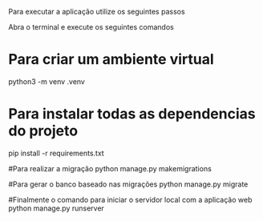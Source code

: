 Para executar a aplicação utilize os seguintes passos

Abra o terminal e execute os seguintes comandos

  # Para criar um ambiente virtual
  python3 -m venv .venv

  # Para instalar todas as dependencias do projeto
  pip install -r requirements.txt

  #Para realizar a migração
  python manage.py makemigrations

  #Para gerar o banco baseado nas migrações
  python manage.py migrate

  #Finalmente o comando para iniciar o servidor local com a aplicação web
  python manage.py runserver
